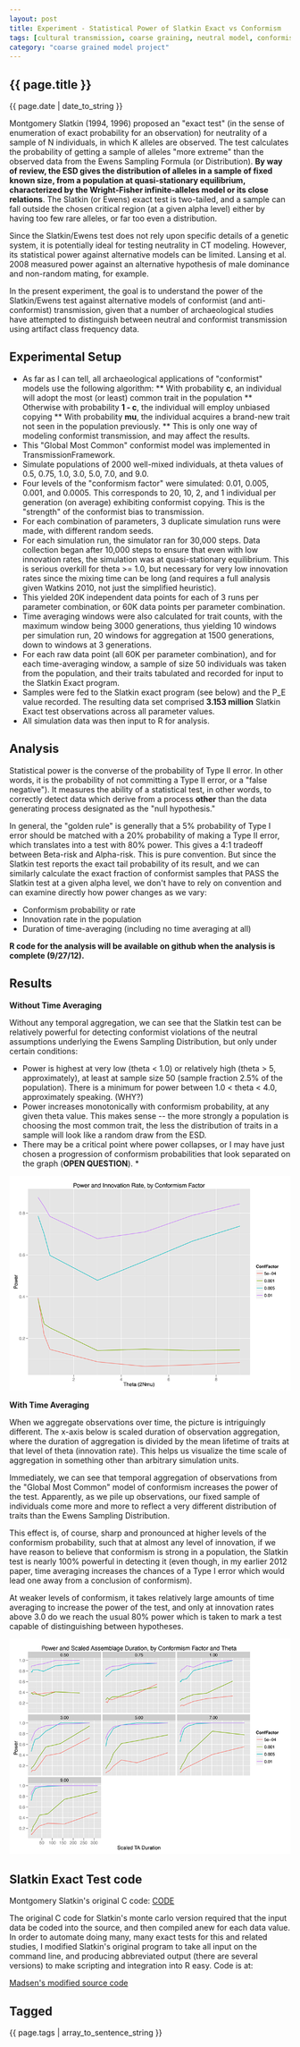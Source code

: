 ```yaml
---
layout: post
title: Experiment - Statistical Power of Slatkin Exact vs Conformism 
tags: [cultural transmission, coarse graining, neutral model, conformist bias]
category: "coarse grained model project"
---
```


{{ page.title }}
----------------

<div class="publish_date">
{{ page.date | date_to_string }}
</div>


Montgomery Slatkin (1994, 1996) proposed an "exact test" (in the sense of enumeration of exact probability for an observation) for neutrality of a sample of N individuals, in which K alleles are observed. The test calculates the probability of getting a sample of alleles "more extreme" than the observed data from the Ewens Sampling Formula (or Distribution). __By way of review, the ESD gives the distribution of alleles in a sample of fixed known size, from a population at quasi-stationary equilibrium, characterized by the Wright-Fisher infinite-alleles model or its close relations__. The Slatkin (or Ewens) exact test is two-tailed, and a sample can fall outside the chosen critical region (at a given alpha level) either by having too few rare alleles, or far too even a distribution.

Since the Slatkin/Ewens test does not rely upon specific details of a genetic system, it is potentially ideal for testing neutrality in CT modeling. However, its statistical power against alternative models can be limited. Lansing et al. 2008 measured power against an alternative hypothesis of male dominance and non-random mating, for example.

In the present experiment, the goal is to understand the power of the Slatkin/Ewens test against alternative models of conformist (and anti-conformist) transmission, given that a number of archaeological studies have attempted to distinguish between neutral and conformist transmission using artifact class frequency data.

Experimental Setup 
------------------

* As far as I can tell, all archaeological applications of "conformist" models use the following algorithm:
** With probability **c**, an individual will adopt the most (or least) common trait in the population
** Otherwise with probability **1 - c**, the individual will employ unbiased copying
** With probability **mu**, the individual acquires a brand-new trait not seen in the population previously.
** This is only one way of modeling conformist transmission, and may affect the results.
* This "Global Most Common" conformist model was implemented in TransmissionFramework.
* Simulate populations of 2000 well-mixed individuals, at theta values of 0.5, 0.75, 1.0, 3.0, 5.0, 7.0, and 9.0.
* Four levels of the "conformism factor" were simulated: 0.01, 0.005, 0.001, and 0.0005. This corresponds to 20, 10, 2, and 1 individual per generation (on average) exhibiting conformist copying. This is the "strength" of the conformist bias to transmission.
* For each combination of parameters, 3 duplicate simulation runs were made, with different random seeds.
* For each simulation run, the simulator ran for 30,000 steps. Data collection began after 10,000 steps to ensure that even with low innovation rates, the simulation was at quasi-stationary equilibrium. This is serious overkill for theta >= 1.0, but necessary for very low innovation rates since the mixing time can be long (and requires a full analysis given Watkins 2010, not just the simplified heuristic).
* This yielded 20K independent data points for each of 3 runs per parameter combination, or 60K data points per parameter combination.
* Time averaging windows were also calculated for trait counts, with the maximum window being 3000 generations, thus yielding 10 windows per simulation run, 20 windows for aggregation at 1500 generations, down to windows at 3 generations.
* For each raw data point (all 60K per parameter combination), and for each time-averaging window, a sample of size 50 individuals was taken from the population, and their traits tabulated and recorded for input to the Slatkin Exact program.
* Samples were fed to the Slatkin exact program (see below) and the P_E value recorded. The resulting data set comprised **3.153 million** Slatkin Exact test observations across all parameter values.
* All simulation data was then input to R for analysis.

Analysis
-------- 

Statistical power is the converse of the probability of Type II error. In other words, it is the probability of not committing a Type II error, or a "false negative"). It measures the ability of a statistical test, in other words, to correctly detect data which derive from a process **other** than the data generating process designated as the "null hypothesis."

In general, the "golden rule" is generally that a 5% probability of Type I error should be matched with a 20% probability of making a Type II error, which translates into a test with 80% power. This gives a 4:1 tradeoff between Beta-risk and Alpha-risk. This is pure convention. But since the Slatkin test reports the exact tail probability of its result, and we can similarly calculate the exact fraction of conformist samples that PASS the Slatkin test at a given alpha level, we don't have to rely on convention and can examine directly how power changes as we vary:

* Conformism probability or rate
* Innovation rate in the population
* Duration of time-averaging (including no time averaging at all)

**R code for the analysis will be available on github when the analysis is complete (9/27/12).**


Results
------- 

**Without Time Averaging**

Without any temporal aggregation, we can see that the Slatkin test can be relatively powerful for detecting conformist violations of the neutral assumptions underlying the Ewens Sampling Distribution, but only under certain conditions:

* Power is highest at very low (theta < 1.0) or relatively high (theta > 5, approximately), at least at sample size 50 (sample fraction 2.5% of the population). There is a minimum for power between 1.0 < theta < 4.0, approximately speaking. (WHY?)
* Power increases monotonically with conformism probability, at any given theta value. This makes sense -- the more strongly a population is choosing the most common trait, the less the distribution of traits in a sample will look like a random draw from the ESD.
* There may be a critical point where power collapses, or I may have just chosen a progression of conformism probabilities that look separated on the graph (**OPEN QUESTION**). *


![power-agagent-conformism-unaveraged-10kmixing](/images/power-against-conformism-unaveraged-10kmixing.png)



**With Time Averaging** 

When we aggregate observations over time, the picture is intriguingly different. The x-axis below is scaled duration of observation aggregation, where the duration of aggregation is divided by the mean lifetime of traits at that level of theta (innovation rate). This helps us visualize the time scale of aggregation in something other than arbitrary simulation units.

Immediately, we can see that temporal aggregation of observations from the "Global Most Common" model of conformism increases the power of the test. Apparently, as we pile up observations, our fixed sample of individuals come more and more to reflect a very different distribution of traits than the Ewens Sampling Distribution.

This effect is, of course, sharp and pronounced at higher levels of the conformism probability, such that at almost any level of innovation, if we have reason to believe that conformism is strong in a population, the Slatkin test is nearly 100% powerful in detecting it (even though, in my earlier 2012 paper, time averaging increases the chances of a Type I error which would lead one away from a conclusion of conformism).

At weaker levels of conformism, it takes relatively large amounts of time averaging to increase the power of the test, and only at innovation rates above 3.0 do we reach the usual 80% power which is taken to mark a test capable of distinguishing between hypotheses.

![power-against-conformism-byscaledwindow](/images/power-against-conformism-byscaledwindow-bytheta-10kmixing.png)



Slatkin Exact Test code
-----------------------

Montgomery Slatkin's original C code: [CODE](http://ib.berkeley.edu/labs/slatkin/monty/Ewens_exact.program)

The original C code for Slatkin's monte carlo version required that the input data be coded into the source, and then compiled anew for each data value. In order to automate doing many, many exact tests for this and related studies, I modified Slatkin's original program to take all input on the command line, and producing abbreviated output (there are several versions) to make scripting and integration into R easy. Code is at:

[Madsen's modified source code](https://github.com/mmadsen/SAA2012/tree/master/slatkin-source-modified)



Tagged
------
<div class="taglist">
{{ page.tags | array_to_sentence_string }}
</div>
